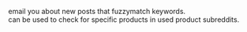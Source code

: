 email you about new posts that fuzzymatch keywords. <br />
can be used to check for specific products in used product subreddits. <br />
